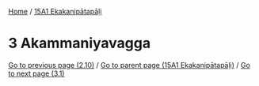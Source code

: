
[Home](/) / [15A1 Ekakanipātapāḷi](../15A1.md)

# 3 Akammaniyavagga


[Go to previous page (2.10)](2/2.10.md) / [Go to parent page (15A1 Ekakanipātapāḷi)](0.md) / [Go to next page (3.1)](3/3.1.md)


